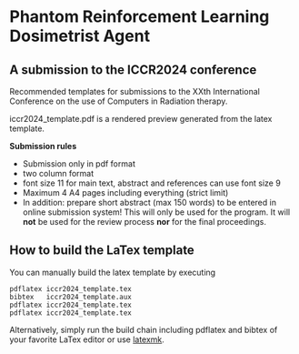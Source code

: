 # Phantom Reinforcement Learning Dosimetrist Agent
## A submission to the ICCR2024 conference

Recommended templates for submissions to the XXth International Conference on the use of Computers in Radiation therapy.

iccr2024_template.pdf is a rendered preview generated from the latex template.

**Submission rules**
- Submission only in pdf format
- two column format
- font size 11 for main text, abstract and references can use font size 9
- Maximum 4 A4 pages including everything (strict limit)
- In addition: prepare short abstract (max 150 words) to be entered in online submission system! This will only be used for the program. It will **not** be used for the review process **nor** for the final proceedings.

## How to build the LaTex template

You can manually build the latex template by executing
```
pdflatex iccr2024_template.tex
bibtex   iccr2024_template.aux
pdflatex iccr2024_template.tex
pdflatex iccr2024_template.tex
```

Alternatively, simply run the build chain including pdflatex and bibtex of your favorite LaTex editor or use [latexmk](https://mg.readthedocs.io/latexmk.html).
